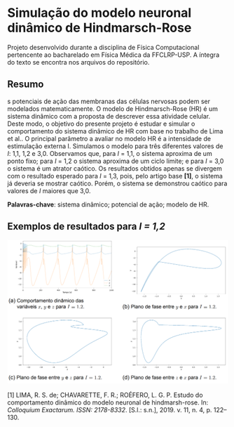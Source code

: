 # Simulação do modelo neuronal dinâmico de Hindmarsch-Rose

Projeto desenvolvido durante a disciplina de Física Computacional pertencente ao bacharelado em Física Médica da FFCLRP-USP. A íntegra do texto se encontra nos arquivos do repositório.

## Resumo

s potenciais de ação das membranas das células nervosas podem ser modelados matematicamente. O modelo de Hindmarsch-Rose (HR) é um sistema dinâmico com a proposta de descrever essa atividade celular. Deste modo, o objetivo do presente projeto é estudar e simular o comportamento do sistema dinâmico de HR com base no trabalho de Lima et al.. O principal parâmetro a avaliar no modelo HR é a intensidade de estimulação externa I. Simulamos o modelo para três diferentes valores de _I_: 1,1, 1,2 e 3,0. Observamos que, para _I_ = 1,1, o sistema aproxima de um ponto fixo; para _I_ = 1,2 o sistema aproxima de um ciclo limite; e para _I_ = 3,0 o sistema é um atrator caótico. Os resultados obtidos apenas se divergem com o resultado esperado para _I_ = 1,3, pois, pelo artigo base **[1]**, o sistema já deveria se mostrar caótico. Porém, o sistema se demonstrou caótico para valores de _I_ maiores que 3,0. 

**Palavras-chave**: sistema dinâmico; potencial de ação; modelo de HR.

## Exemplos de resultados para _I = 1,2_

![](/graficos-exemplo-11.png)

[1] LIMA, R. S. de; CHAVARETTE, F. R.; ROÉFERO, L. G. P. Estudo do comportamento dinâmico do modelo neuronal de hindmarsh-rose. In: _Colloquium Exactarum. ISSN: 2178-8332_. [S.l.: s.n.], 2019. v. 11, n. 4, p. 122–130.
